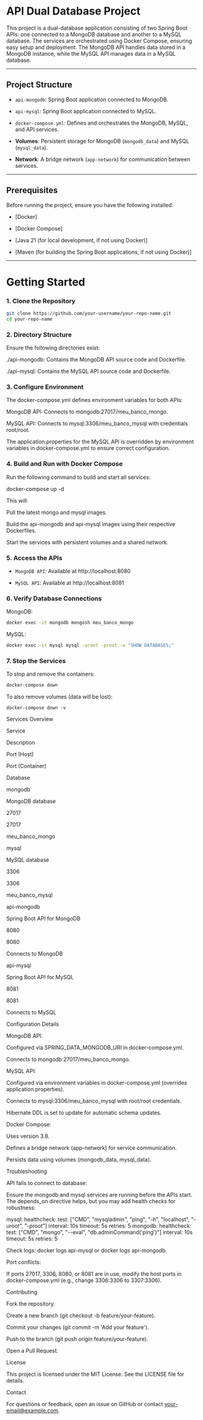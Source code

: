 # API Dual Database Project

This project is a dual-database application consisting of two Spring Boot APIs: one connected to a MongoDB database and another to a MySQL database. The services are orchestrated using Docker Compose, ensuring easy setup and deployment. The MongoDB API handles data stored in a MongoDB instance, while the MySQL API manages data in a MySQL database.

---

## Project Structure





- `api-mongodb`: Spring Boot application connected to MongoDB.



- `api-mysql`: Spring Boot application connected to MySQL.



- `docker-compose.yml`: Defines and orchestrates the MongoDB, MySQL, and API services.



- **Volumes**: Persistent storage for MongoDB (`mongodb_data`) and MySQL (`mysql_data`).



- **Network**: A bridge network (`app-network`) for communication between services.


---

## Prerequisites

Before running the project, ensure you have the following installed:





- [Docker]



- [Docker Compose]



- [Java 21 (for local development, if not using Docker)]



- [Maven (for building the Spring Boot applications, if not using Docker)]

---

# Getting Started

### 1. Clone the Repository

```bash
git clone https://github.com/your-username/your-repo-name.git
cd your-repo-name
```

### 2. Directory Structure

Ensure the following directories exist:





./api-mongodb: Contains the MongoDB API source code and Dockerfile.



./api-mysql: Contains the MySQL API source code and Dockerfile.

### 3. Configure Environment

The docker-compose.yml defines environment variables for both APIs:





MongoDB API: Connects to mongodb:27017/meu_banco_mongo.



MySQL API: Connects to mysql:3306/meu_banco_mysql with credentials root/root.

The application.properties for the MySQL API is overridden by environment variables in docker-compose.yml to ensure correct configuration.

### 4. Build and Run with Docker Compose

Run the following command to build and start all services:

docker-compose up -d

This will:





Pull the latest mongo and mysql images.



Build the api-mongodb and api-mysql images using their respective Dockerfiles.



Start the services with persistent volumes and a shared network.

### 5. Access the APIs





- `MongoDB API`: Available at http://localhost:8080



- `MySQL API`: Available at http://localhost:8081

### 6. Verify Database Connections





MongoDB:

```bash
docker exec -it mongodb mongosh meu_banco_mongo
```


MySQL:

```bash
docker exec -it mysql mysql -uroot -proot -e "SHOW DATABASES;"
```

### 7. Stop the Services

To stop and remove the containers:

```bash
docker-compose down
```

To also remove volumes (data will be lost):

```
docker-compose down -v
```

Services Overview







Service



Description



Port (Host)



Port (Container)



Database





mongodb



MongoDB database



27017



27017



meu_banco_mongo





mysql



MySQL database



3306



3306



meu_banco_mysql





api-mongodb



Spring Boot API for MongoDB



8080



8080



Connects to MongoDB





api-mysql



Spring Boot API for MySQL



8081



8081



Connects to MySQL

Configuration Details





MongoDB API:





Configured via SPRING_DATA_MONGODB_URI in docker-compose.yml.



Connects to mongodb:27017/meu_banco_mongo.



MySQL API:





Configured via environment variables in docker-compose.yml (overrides application.properties).



Connects to mysql:3306/meu_banco_mysql with root/root credentials.



Hibernate DDL is set to update for automatic schema updates.



Docker Compose:





Uses version 3.8.



Defines a bridge network (app-network) for service communication.



Persists data using volumes (mongodb_data, mysql_data).

Troubleshooting





API fails to connect to database:





Ensure the mongodb and mysql services are running before the APIs start. The depends_on directive helps, but you may add health checks for robustness:

mysql:
  healthcheck:
    test: ["CMD", "mysqladmin", "ping", "-h", "localhost", "-uroot", "-proot"]
    interval: 10s
    timeout: 5s
    retries: 5
mongodb:
  healthcheck:
    test: ["CMD", "mongo", "--eval", "db.adminCommand('ping')"]
    interval: 10s
    timeout: 5s
    retries: 5



Check logs: docker logs api-mysql or docker logs api-mongodb.



Port conflicts:





If ports 27017, 3306, 8080, or 8081 are in use, modify the host ports in docker-compose.yml (e.g., change 3306:3306 to 3307:3306).

Contributing





Fork the repository.



Create a new branch (git checkout -b feature/your-feature).



Commit your changes (git commit -m 'Add your feature').



Push to the branch (git push origin feature/your-feature).



Open a Pull Request.

License

This project is licensed under the MIT License. See the LICENSE file for details.

Contact

For questions or feedback, open an issue on GitHub or contact your-email@example.com.
